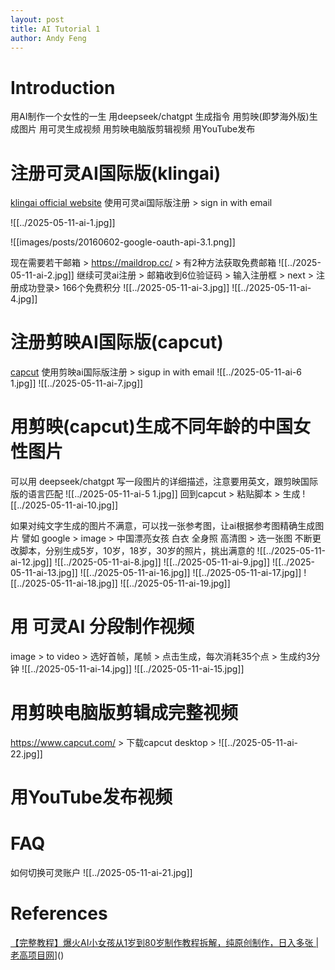 ```yaml
---
layout: post
title: AI Tutorial 1
author: Andy Feng
---
```

# Introduction
用AI制作一个女性的一生
用deepseek/chatgpt 生成指令
用剪映(即梦海外版)生成图片
用可灵生成视频
用剪映电脑版剪辑视频
用YouTube发布
# 注册可灵AI国际版(klingai)
[klingai official website](https://www.klingai.com/global/)
使用可灵ai国际版注册 > sign in with email

![[../2025-05-11-ai-1.jpg]]

![[images/posts/20160602-google-oauth-api-3.1.png]]

现在需要若干邮箱 > https://maildrop.cc/ > 有2种方法获取免费邮箱
![[../2025-05-11-ai-2.jpg]]
继续可灵ai注册 > 邮箱收到6位验证码 > 输入注册框 > next > 注册成功登录> 166个免费积分
![[../2025-05-11-ai-3.jpg]]
![[../2025-05-11-ai-4.jpg]]
 # 注册剪映AI国际版(capcut)
 [capcut](https://www.capcut.com/)
 使用剪映ai国际版注册 > sigup in with email
 ![[../2025-05-11-ai-6 1.jpg]]
![[../2025-05-11-ai-7.jpg]]
# 用剪映(capcut)生成不同年龄的中国女性图片
可以用 deepseek/chatgpt 写一段图片的详细描述，注意要用英文，跟剪映国际版的语言匹配
![[../2025-05-11-ai-5 1.jpg]]
回到capcut > 粘贴脚本 > 生成
![[../2025-05-11-ai-10.jpg]]

如果对纯文字生成的图片不满意，可以找一张参考图，让ai根据参考图精确生成图片
譬如  google > image > 中国漂亮女孩 白衣 全身照 高清图 > 选一张图
不断更改脚本，分别生成5岁，10岁，18岁，30岁的照片，挑出满意的
![[../2025-05-11-ai-12.jpg]]
![[../2025-05-11-ai-8.jpg]]
![[../2025-05-11-ai-9.jpg]]
![[../2025-05-11-ai-13.jpg]]
![[../2025-05-11-ai-16.jpg]]
![[../2025-05-11-ai-17.jpg]]
![[../2025-05-11-ai-18.jpg]]
![[../2025-05-11-ai-19.jpg]]
# 用 可灵AI 分段制作视频
image > to video > 选好首帧，尾帧 > 点击生成，每次消耗35个点 > 生成约3分钟
![[../2025-05-11-ai-14.jpg]]
![[../2025-05-11-ai-15.jpg]]

# 用剪映电脑版剪辑成完整视频
https://www.capcut.com/ > 下载capcut desktop > 
![[../2025-05-11-ai-22.jpg]]
# 用YouTube发布视频


# FAQ
如何切换可灵账户
![[../2025-05-11-ai-21.jpg]]
# References 
[【完整教程】爆火AI小女孩从1岁到80岁制作教程拆解，纯原创制作，日入多张 | 老高项目网](https://www.youtube.com/@lgxmw)]()
